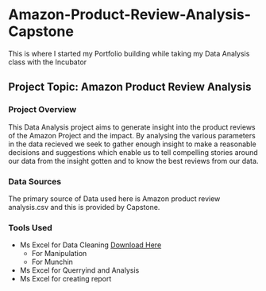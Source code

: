 # Amazon-Product-Review-Analysis-Capstone
This is where I started my Portfolio building while taking my Data Analysis class with the Incubator
## Project Topic: Amazon Product Review Analysis

### Project Overview
This Data Analysis project aims to generate insight into the product reviews of the Amazon Project and the impact. By analysing the various parameters in the data recieved we seek to gather enough insight to make a reasonable decisions and suggestions which enable us to tell compelling stories around our data from the insight gotten and to know the best reviews from our data.

### Data Sources
The primary source of Data used here is Amazon product review analysis.csv and this is provided by Capstone.

### Tools Used
- Ms Excel for Data Cleaning [Download Here](https://www.Microsoft.com)
    - For Manipulation
    - For Munchin 
- Ms Excel for Querryind and Analysis
- Ms Excel for creating report
